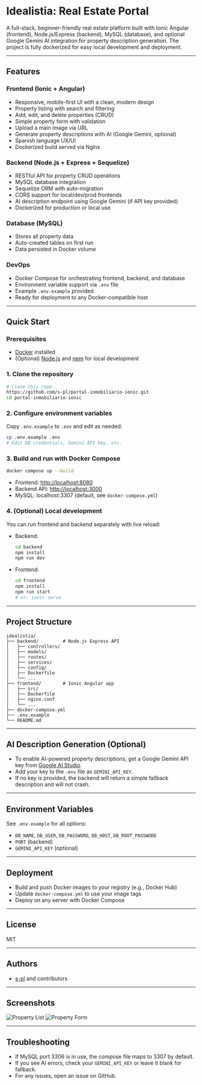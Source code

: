 # Idealistia: Real Estate Portal

A full-stack, beginner-friendly real estate platform built with Ionic Angular (frontend), Node.js/Express (backend), MySQL (database), and optional Google Gemini AI integration for property description generation. The project is fully dockerized for easy local development and deployment.

---

## Features

### Frontend (Ionic + Angular)
- Responsive, mobile-first UI with a clean, modern design
- Property listing with search and filtering
- Add, edit, and delete properties (CRUD)
- Simple property form with validation
- Upload a main image via URL
- Generate property descriptions with AI (Google Gemini, optional)
- Spanish language UX/UI
- Dockerized build served via Nginx

### Backend (Node.js + Express + Sequelize)
- RESTful API for property CRUD operations
- MySQL database integration
- Sequelize ORM with auto-migration
- CORS support for local/dev/prod frontends
- AI description endpoint using Google Gemini (if API key provided)
- Dockerized for production or local use

### Database (MySQL)
- Stores all property data
- Auto-created tables on first run
- Data persisted in Docker volume

### DevOps
- Docker Compose for orchestrating frontend, backend, and database
- Environment variable support via `.env` file
- Example `.env.example` provided
- Ready for deployment to any Docker-compatible host

---

## Quick Start

### Prerequisites
- [Docker](https://www.docker.com/products/docker-desktop) installed
- (Optional) [Node.js](https://nodejs.org/) and [npm](https://www.npmjs.com/) for local development

### 1. Clone the repository
```bash
# Clone this repo
https://github.com/s-pl/portal-inmobiliario-ionic.git
cd portal-inmobiliario-ionic
```

### 2. Configure environment variables
Copy `.env.example` to `.env` and edit as needed:
```bash
cp .env.example .env
# Edit DB credentials, Gemini API key, etc.
```

### 3. Build and run with Docker Compose
```bash
docker compose up --build
```
- Frontend: [http://localhost:8080](http://localhost:8080)
- Backend API: [http://localhost:3000](http://localhost:3000)
- MySQL: localhost:3307 (default, see `docker-compose.yml`)

### 4. (Optional) Local development
You can run frontend and backend separately with live reload:
- Backend:
  ```bash
  cd backend
  npm install
  npm run dev
  ```
- Frontend:
  ```bash
  cd frontend
  npm install
  npm run start
  # or: ionic serve
  ```

---

## Project Structure

```
idealistia/
├── backend/         # Node.js Express API
│   ├── controllers/
│   ├── models/
│   ├── routes/
│   ├── services/
│   ├── config/
│   ├── Dockerfile
│   └── ...
├── frontend/        # Ionic Angular app
│   ├── src/
│   ├── Dockerfile
│   ├── nginx.conf
│   └── ...
├── docker-compose.yml
├── .env.example
└── README.md
```

---

## AI Description Generation (Optional)
- To enable AI-powered property descriptions, get a Google Gemini API key from [Google AI Studio](https://aistudio.google.com/app/apikey).
- Add your key to the `.env` file as `GEMINI_API_KEY`.
- If no key is provided, the backend will return a simple fallback description and will not crash.

---

## Environment Variables
See `.env.example` for all options:
- `DB_NAME`, `DB_USER`, `DB_PASSWORD`, `DB_HOST`, `DB_ROOT_PASSWORD`
- `PORT` (backend)
- `GEMINI_API_KEY` (optional)

---

## Deployment
- Build and push Docker images to your registry (e.g., Docker Hub)
- Update `docker-compose.yml` to use your image tags
- Deploy on any server with Docker Compose

---

## License
MIT

---

## Authors
- [s-pl](https://github.com/s-pl) and contributors

---

## Screenshots

![Property List](docs/screenshots/property-list.png)
![Property Form](docs/screenshots/property-form.png)

---

## Troubleshooting
- If MySQL port 3306 is in use, the compose file maps to 3307 by default.
- If you see AI errors, check your `GEMINI_API_KEY` or leave it blank for fallback.
- For any issues, open an issue on GitHub.
